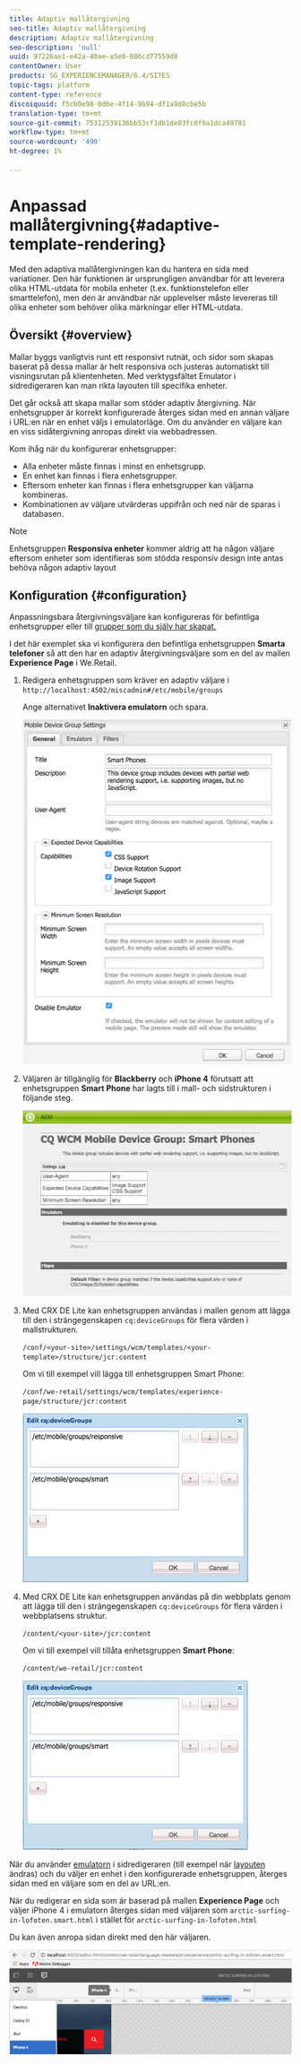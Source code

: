 ```yaml
---
title: Adaptiv mallåtergivning
seo-title: Adaptiv mallåtergivning
description: Adaptiv mallåtergivning
seo-description: 'null'
uuid: 97226ae1-e42a-40ae-a5e0-886cd77559d8
contentOwner: User
products: SG_EXPERIENCEMANAGER/6.4/SITES
topic-tags: platform
content-type: reference
discoiquuid: f5cb0e98-0d6e-4f14-9b94-df1a9d8cbe5b
translation-type: tm+mt
source-git-commit: 75312539136bb53cf1db1de03fc0f9a1dca49791
workflow-type: tm+mt
source-wordcount: '490'
ht-degree: 1%

---
```



# Anpassad mallåtergivning{#adaptive-template-rendering}

Med den adaptiva mallåtergivningen kan du hantera en sida med variationer. Den här funktionen är ursprungligen användbar för att leverera olika HTML-utdata för mobila enheter (t.ex. funktionstelefon eller smarttelefon), men den är användbar när upplevelser måste levereras till olika enheter som behöver olika märkningar eller HTML-utdata.

## Översikt {#overview}

Mallar byggs vanligtvis runt ett responsivt rutnät, och sidor som skapas baserat på dessa mallar är helt responsiva och justeras automatiskt till visningsrutan på klientenheten. Med verktygsfältet Emulator i sidredigeraren kan man rikta layouten till specifika enheter.

Det går också att skapa mallar som stöder adaptiv återgivning. När enhetsgrupper är korrekt konfigurerade återges sidan med en annan väljare i URL:en när en enhet väljs i emulatorläge. Om du använder en väljare kan en viss sidåtergivning anropas direkt via webbadressen.

Kom ihåg när du konfigurerar enhetsgrupper:

* Alla enheter måste finnas i minst en enhetsgrupp.
* En enhet kan finnas i flera enhetsgrupper.
* Eftersom enheter kan finnas i flera enhetsgrupper kan väljarna kombineras.
* Kombinationen av väljare utvärderas uppifrån och ned när de sparas i databasen.

>[!NOTE]
>
>Enhetsgruppen **Responsiva enheter** kommer aldrig att ha någon väljare eftersom enheter som identifieras som stödda responsiv design inte antas behöva någon adaptiv layout

## Konfiguration {#configuration}

Anpassningsbara återgivningsväljare kan konfigureras för befintliga enhetsgrupper eller till [grupper som du själv har skapat.](/help/sites-developing/mobile.md#device-groups)

I det här exemplet ska vi konfigurera den befintliga enhetsgruppen **Smarta telefoner** så att den har en adaptiv återgivningsväljare som en del av mallen **Experience Page** i We.Retail.

1. Redigera enhetsgruppen som kräver en adaptiv väljare i `http://localhost:4502/miscadmin#/etc/mobile/groups`

   Ange alternativet **Inaktivera emulatorn** och spara.

   ![chlimage_1-157](assets/chlimage_1-157.png)

1. Väljaren är tillgänglig för **Blackberry** och **iPhone 4** förutsatt att enhetsgruppen **Smart Phone** har lagts till i mall- och sidstrukturen i följande steg.

   ![chlimage_1-158](assets/chlimage_1-158.png)

1. Med CRX DE Lite kan enhetsgruppen användas i mallen genom att lägga till den i strängegenskapen `cq:deviceGroups` för flera värden i mallstrukturen.

   `/conf/<your-site>/settings/wcm/templates/<your-template>/structure/jcr:content`

   Om vi till exempel vill lägga till enhetsgruppen Smart Phone:

   `/conf/we-retail/settings/wcm/templates/experience-page/structure/jcr:content`

   ![chlimage_1-159](assets/chlimage_1-159.png)

1. Med CRX DE Lite kan enhetsgruppen användas på din webbplats genom att lägga till den i strängegenskapen `cq:deviceGroups` för flera värden i webbplatsens struktur.

   `/content/<your-site>/jcr:content`

   Om vi till exempel vill tillåta enhetsgruppen **Smart Phone**:

   `/content/we-retail/jcr:content`

   ![chlimage_1-160](assets/chlimage_1-160.png)

När du använder [emulatorn](/help/sites-authoring/responsive-layout.md#layout-definitions-device-emulation-and-breakpoints) i sidredigeraren (till exempel när [layouten](/help/sites-authoring/responsive-layout.md) ändras) och du väljer en enhet i den konfigurerade enhetsgruppen, återges sidan med en väljare som en del av URL:en.

När du redigerar en sida som är baserad på mallen **Experience Page** och väljer iPhone 4 i emulatorn återges sidan med väljaren som `arctic-surfing-in-lofoten.smart.html` i stället för `arctic-surfing-in-lofoten.html`

Du kan även anropa sidan direkt med den här väljaren.

![chlimage_1-161](assets/chlimage_1-161.png)

